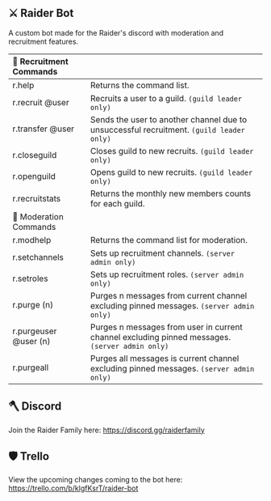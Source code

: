 ## ⚔️ Raider Bot
A custom bot made for the Raider's discord with moderation and recruitment features.

| 🔴 Recruitment Commands | |
| :--- | --- |
| r.help	| Returns the command list. |
| r.recruit @user	| Recruits a user to a guild. `(guild leader only)` |
| r.transfer @user	| Sends the user to another channel due to unsuccessful recruitment. `(guild leader only)` |
| r.closeguild	| Closes guild to new recruits. `(guild leader only)` |
| r.openguild	| Opens guild to new recruits. `(guild leader only)` |
| r.recruitstats	| Returns the monthly new members counts for each guild. |
| 🔵 Moderation Commands | |
| r.modhelp	| Returns the command list for moderation. |
| r.setchannels	| Sets up recruitment channels. `(server admin only)` |
| r.setroles	| Sets up recruitment roles. `(server admin only)` |
| r.purge (n)	| Purges n messages from current channel excluding pinned messages. `(server admin only)` |
| r.purgeuser @user (n)	| Purges n messages from user in current channel excluding pinned messages. `(server admin only)` |
| r.purgeall	| Purges all messages is current channel excluding pinned messages. `(server admin only)` |

## 🪓 Discord
Join the Raider Family here: https://discord.gg/raiderfamily

## 🛡 Trello
View the upcoming changes coming to the bot here: https://trello.com/b/klgfKsrT/raider-bot
